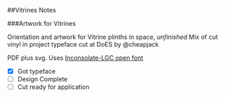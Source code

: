 ##Vitrines Notes

###Artwork for Vitrines

Orientation and artwork for Vitrine plinths in space, *unfinished*
Mix of cut vinyl in project typeface cut at DoES by @cheapjack

PDF plus svg. Uses [Inconsolate-LGC open font](http://openfontlibrary.org/en/font/inconsolata-lgc)

 * [x] Got typeface
 * [ ] Design Complete
 * [ ] Cut ready for application
